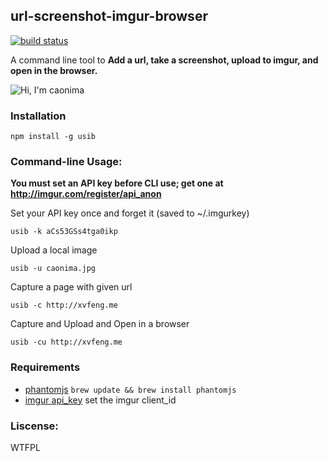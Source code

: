 ## url-screenshot-imgur-browser

[![build status](https://secure.travis-ci.org/fraserxu/usib.png)](http://travis-ci.org/fraserxu/usib)

A command line tool to **Add a url, take a screenshot, upload to imgur, and open in the browser.**

![Hi, I'm caonima](https://raw.github.com/fraserxu/usib/master/caonima.jpg)


### Installation

    npm install -g usib


### Command-line Usage:

**You must set an API key before CLI use; get one at http://imgur.com/register/api_anon**

Set your API key once and forget it (saved to ~/.imgurkey)

    usib -k aCs53GSs4tga0ikp

Upload a local image

    usib -u caonima.jpg

Capture a page with given url

    usib -c http://xvfeng.me

Capture and Upload and Open in a browser

    usib -cu http://xvfeng.me


### Requirements
* [phantomjs](http://phantomjs.org/download.html) `brew update && brew install phantomjs`
* [imgur api_key](https://imgur.com/register/api_anon) set the imgur client_id

### Liscense:

WTFPL